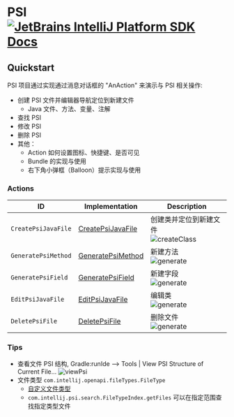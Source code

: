 # PSI [![JetBrains IntelliJ Platform SDK Docs](https://jb.gg/badges/docs.svg)][docs]

## Quickstart

PSI 项目通过实现通过消息对话框的 "AnAction" 来演示与 PSI 相关操作:

- 创建 PSI 文件并编辑器导航定位到新建文件
    - Java 文件、方法、变量、注解
- 查找 PSI
- 修改 PSI
- 删除 PSI
- 其他：
    - Action 如何设置图标、快捷键、是否可见
    - Bundle 的实现与使用
    - 右下角小弹框（Balloon）提示实现与使用

### Actions

| ID                  | Implementation                                          | Description                                                                                                                              |
| ------------------- | ------------------------------------------------------- |----------------------------------------------------------------------------------------------------------------------------------------|
| `CreatePsiJavaFile` | [CreatePsiJavaFile][file:CreatePsiJavaFile] | 创建类并定位到新建文件 <br> ![createClass](https://cdn.nlark.com/yuque/0/2022/gif/1233924/1671961862275-b5c10893-2008-4054-a751-2ddc45240d2e.gif) |
| `GeneratePsiMethod` | [GeneratePsiMethod][file:GeneratePsiMethod] | 新建方法 <br> ![generate](https://cdn.nlark.com/yuque/0/2022/gif/1233924/1671961958581-d32c51f0-76e9-4ed5-a0e9-c9827deea23c.gif)           |
| `GeneratePsiField` | [GeneratePsiField][file:GeneratePsiField] | 新建字段 <br> ![generate](https://cdn.nlark.com/yuque/0/2022/gif/1233924/1671962069318-c96ea4e6-e3ec-4b96-b0b6-1e48e3eeb89a.gif)           |
| `EditPsiJavaFile` | [EditPsiJavaFile][file:EditPsiJavaFile] | 编辑类 <br> ![generate](https://cdn.nlark.com/yuque/0/2022/gif/1233924/1672024090711-601acf86-2a6b-4a38-9ca5-97aa5bd3d590.gif)            |
| `DeletePsiFile` | [DeletePsiFile][file:DeletePsiFile] | 删除文件 <br> ![generate](https://cdn.nlark.com/yuque/0/2022/gif/1233924/1672024247066-c5164979-211d-47dc-87a3-cc20e1acbb80.gif)           |

### Tips

- 查看文件 PSI 结构, Gradle:runIde --> Tools | View PSI Structure of Current File...
  ![viewPsi](https://cdn.nlark.com/yuque/0/2022/gif/1233924/1672025355110-acf04752-ea92-4cec-b7e3-a8fa8f85bb90.gif)
- 文件类型 `com.intellij.openapi.fileTypes.FileType`
    - [自定义文件类型](https://plugins.jetbrains.com/docs/intellij/registering-file-type.html#registration)
    - `com.intellij.psi.search.FileTypeIndex.getFiles` 可以在指定范围查找指定类型文件

[docs]: https://plugins.jetbrains.com/docs/intellij/

[docs:actions]: https://plugins.jetbrains.com/docs/intellij/psi.html

[file:CreatePsiJavaFile]: ./src/main/kotlin/pers/wjx/plugin/demo/psi/CreatePsiJavaFile.kt

[file:GeneratePsiMethod]: ./src/main/kotlin/pers/wjx/plugin/demo/psi/GeneratePsiMethod.kt

[file:GeneratePsiField]: ./src/main/kotlin/pers/wjx/plugin/demo/psi/GeneratePsiField.kt

[file:EditPsiJavaFile]: ./src/main/kotlin/pers/wjx/plugin/demo/psi/EditPsiJavaFile.kt

[file:DeletePsiFile]: ./src/main/kotlin/pers/wjx/plugin/demo/psi/DeletePsiFile.kt
